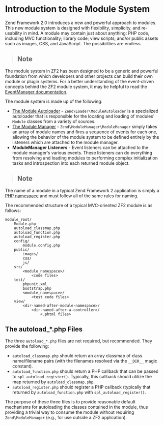 # Introduction to the Module System

Zend Framework 2.0 introduces a new and powerful approach to modules. This new module system is
designed with flexibility, simplicity, and re-usability in mind. A module may contain just about
anything: PHP code, including MVC functionality; library code; view scripts; and/or public assets
such as images, CSS, and JavaScript. The possibilities are endless.

> ## Note
The module system in ZF2 has been designed to be a generic and powerful foundation from which
developers and other projects can build their own module or plugin systems.
For a better understanding of the event-driven concepts behind the ZF2 module system, it may be
helpful to read the [EventManager documentation](zend.event-manager.event-manager).

The module system is made up of the following:

* [The Module Autoloader](zend.loader.module-autoloader) - `Zend\Loader\ModuleAutoloader` is a
specialized autoloader that is responsible for the locating and loading of modules' `Module` classes
from a variety of sources.
* [The Module Manager](zend.module-manager.module-manager) - `Zend\ModuleManager\ModuleManager`
simply takes an array of module names and fires a sequence of events for each one, allowing the
behavior of the module system to be defined entirely by the listeners which are attached to the
module manager.
* **ModuleManager Listeners** - Event listeners can be attached to the module manager's various
events. These listeners can do everything from resolving and loading modules to performing complex
initialization tasks and introspection into each returned module object.

> ## Note
The name of a module in a typical Zend Framework 2 application is simply a [PHP
namespace](http://php.net/namespaces) and must follow all of the same rules for naming.

The recommended structure of a typical MVC-oriented ZF2 module is as follows:

    module_root/
        Module.php
        autoload_classmap.php
        autoload_function.php
        autoload_register.php
        config/
            module.config.php
        public/
            images/
            css/
            js/
        src/
            <module_namespace>/
                <code files>
        test/
            phpunit.xml
            bootstrap.php
            <module_namespace>/
                <test code files>
        view/
            <dir-named-after-module-namespace>/
                <dir-named-after-a-controller>/
                    <.phtml files>

## The autoload\_\*.php Files

The three `autoload_*.php` files are not required, but recommended. They provide the following:

* `autoload_classmap.php` should return an array classmap of class name/filename pairs (with the
filenames resolved via the `__DIR__` magic constant).
* `autoload_function.php` should return a PHP callback that can be passed to
`spl_autoload_register()`. Typically, this callback should utilize the map returned by
`autoload_classmap.php`.
* `autoload_register.php` should register a PHP callback (typically that returned by
`autoload_function.php` with `spl_autoload_register()`.

The purpose of these three files is to provide reasonable default mechanisms for autoloading the
classes contained in the module, thus providing a trivial way to consume the module without
requiring `Zend\ModuleManager` (e.g., for use outside a ZF2 application).
